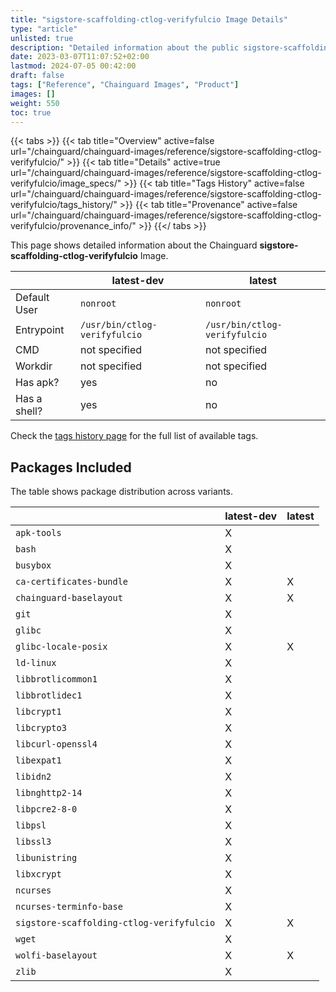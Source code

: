 ```yaml
---
title: "sigstore-scaffolding-ctlog-verifyfulcio Image Details"
type: "article"
unlisted: true
description: "Detailed information about the public sigstore-scaffolding-ctlog-verifyfulcio Chainguard Image."
date: 2023-03-07T11:07:52+02:00
lastmod: 2024-07-05 00:42:00
draft: false
tags: ["Reference", "Chainguard Images", "Product"]
images: []
weight: 550
toc: true
---
```


{{< tabs >}}
{{< tab title="Overview" active=false url="/chainguard/chainguard-images/reference/sigstore-scaffolding-ctlog-verifyfulcio/" >}}
{{< tab title="Details" active=true url="/chainguard/chainguard-images/reference/sigstore-scaffolding-ctlog-verifyfulcio/image_specs/" >}}
{{< tab title="Tags History" active=false url="/chainguard/chainguard-images/reference/sigstore-scaffolding-ctlog-verifyfulcio/tags_history/" >}}
{{< tab title="Provenance" active=false url="/chainguard/chainguard-images/reference/sigstore-scaffolding-ctlog-verifyfulcio/provenance_info/" >}}
{{</ tabs >}}

This page shows detailed information about the Chainguard **sigstore-scaffolding-ctlog-verifyfulcio** Image.

|              | latest-dev                    | latest                        |
|--------------|-------------------------------|-------------------------------|
| Default User | `nonroot`                     | `nonroot`                     |
| Entrypoint   | `/usr/bin/ctlog-verifyfulcio` | `/usr/bin/ctlog-verifyfulcio` |
| CMD          | not specified                 | not specified                 |
| Workdir      | not specified                 | not specified                 |
| Has apk?     | yes                           | no                            |
| Has a shell? | yes                           | no                            |

Check the [tags history page](/chainguard/chainguard-images/reference/sigstore-scaffolding-ctlog-verifyfulcio/tags_history/) for the full list of available tags.

## Packages Included
The table shows package distribution across variants.

|                                           | latest-dev | latest |
|-------------------------------------------|------------|--------|
| `apk-tools`                               | X          |        |
| `bash`                                    | X          |        |
| `busybox`                                 | X          |        |
| `ca-certificates-bundle`                  | X          | X      |
| `chainguard-baselayout`                   | X          | X      |
| `git`                                     | X          |        |
| `glibc`                                   | X          |        |
| `glibc-locale-posix`                      | X          | X      |
| `ld-linux`                                | X          |        |
| `libbrotlicommon1`                        | X          |        |
| `libbrotlidec1`                           | X          |        |
| `libcrypt1`                               | X          |        |
| `libcrypto3`                              | X          |        |
| `libcurl-openssl4`                        | X          |        |
| `libexpat1`                               | X          |        |
| `libidn2`                                 | X          |        |
| `libnghttp2-14`                           | X          |        |
| `libpcre2-8-0`                            | X          |        |
| `libpsl`                                  | X          |        |
| `libssl3`                                 | X          |        |
| `libunistring`                            | X          |        |
| `libxcrypt`                               | X          |        |
| `ncurses`                                 | X          |        |
| `ncurses-terminfo-base`                   | X          |        |
| `sigstore-scaffolding-ctlog-verifyfulcio` | X          | X      |
| `wget`                                    | X          |        |
| `wolfi-baselayout`                        | X          | X      |
| `zlib`                                    | X          |        |

